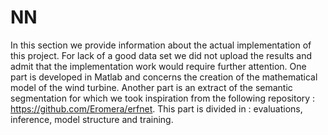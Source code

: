 # NN
In this section we provide information about the actual implementation of this project. For lack of a good data set we did not upload the results and admit that the implementation work would require further attention. One part is developed in Matlab and concerns the creation of the mathematical model of the wind turbine. Another part is an extract of the semantic segmentation for which we took inspiration from the following repository : https://github.com/Eromera/erfnet. This part is divided in : evaluations, inference, model structure and training.
